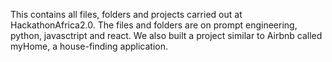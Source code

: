 This contains all files, folders and projects carried out at HackathonAfrica2.0. 
The files and folders are on prompt engineering, python, javasctript and react.
We also built a project similar to Airbnb called myHome, a house-finding application.
